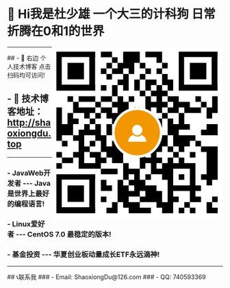 #  👋  Hi我是杜少雄 一个大三的计科狗  日常折腾在0和1的世界

<a target="_blank" href="http://shaoxiongdu.top"><img align="right" alt="我的技术博客" title="我的技术博客" src="https://github.com/ShaoxiongDu/ShaoxiongDu/blob/main/blogQR.png" /> </a>

<hr>
## - 💖 右边 个人技术博客 点击扫码均可访问!

## - 💬 技术博客地址：http://shaoxiongdu.top

<hr>

### -  JavaWeb开发者 --- Java是世界上最好的编程语言! 
### -  Linux爱好者 --- CentOS 7.0 最稳定的版本! 
### -  基金投资 --- 华夏创业板动量成长ETF永远滴神!  
<hr>
## 📞联系我
### - Email: ShaoxiongDu@126.com
### - QQ: 740593369

